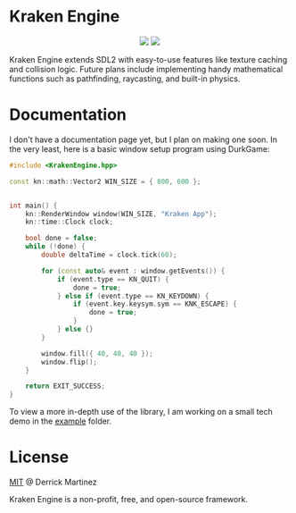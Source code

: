 # Kraken Engine
<p align="center">
  <img src="https://img.shields.io/badge/license-MIT-blue.svg">
  <a href="https://app.codacy.com/gh/durkisneer1/DurkGame/dashboard?utm_source=gh&utm_medium=referral&utm_content=&utm_campaign=Badge_grade"><img src="https://app.codacy.com/project/badge/Grade/17028e01d32f4441be4bd5e37edb94ce"/></a>
</p>
Kraken Engine extends SDL2 with easy-to-use features like texture caching and collision logic. Future plans include implementing handy mathematical functions such as pathfinding, raycasting, and built-in physics.

# Documentation
I don't have a documentation page yet, but I plan on making one soon.
In the very least, here is a basic window setup program using DurkGame:
```c++
#include <KrakenEngine.hpp>

const kn::math::Vector2 WIN_SIZE = { 800, 600 };


int main() {
    kn::RenderWindow window(WIN_SIZE, "Kraken App");
    kn::time::Clock clock;

    bool done = false;
    while (!done) {
        double deltaTime = clock.tick(60);

        for (const auto& event : window.getEvents()) {
            if (event.type == KN_QUIT) {
                done = true;
            } else if (event.type == KN_KEYDOWN) {
                if (event.key.keysym.sym == KNK_ESCAPE) {
                    done = true;
                }
            } else {}
        }

        window.fill({ 40, 40, 40 });
        window.flip();
    }

    return EXIT_SUCCESS;
}
```
To view a more in-depth use of the library, I am working on a small tech demo in the [example](https://github.com/durkisneer1/Kraken-Engine/tree/main/example) folder.

# License
[MIT](LICENSE) @ Derrick Martinez

Kraken Engine is a non-profit, free, and open-source framework.
